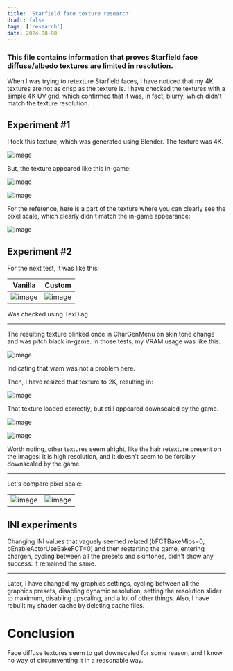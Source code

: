 ```yaml
---
title: 'Starfield face texture research'
draft: false
tags: ['research']
date: 2024-08-08
---
```


### This file contains information that proves Starfield face diffuse/albedo textures are limited in resolution.

When I was trying to retexture Starfield faces, I have noticed that my 4K textures are not as crisp as the texture is. I have checked the textures with a simple 4K UV grid, which confirmed that it was, in fact, blurry, which didn't match the texture resolution.

## Experiment #1
I took this texture, which was generated using Blender. The texture was 4K.

![image](/posts/face-texture-research/image1.png)

But, the texture appeared like this in-game:

![image](/posts/face-texture-research/image2.webp)

![image](/posts/face-texture-research/image3.webp)

For the reference, here is a part of the texture where you can clearly see the pixel scale, which clearly didn't match the in-game appearance:

![image](/posts/face-texture-research/image4.webp)

## Experiment #2

For the next test, it was like this:

| Vanilla | Custom |
| -- | -- |
| ![image](/posts/face-texture-research/image5.png) | ![image](/posts/face-texture-research/image6.webp) |

Was checked using TexDiag.

___

The resulting texture blinked once in CharGenMenu on skin tone change and was pitch black in-game. In those tests, my VRAM usage was like this:

![image](/posts/face-texture-research/vram.webp)

Indicating that vram was not a problem here.

Then, I have resized that texture to 2K, resulting in:

![image](/posts/face-texture-research/image7.png)

That texture loaded correctly, but still appeared downscaled by the game.

![image](/posts/face-texture-research/2k_1.webp)

![image](/posts/face-texture-research/2k_2.webp)

Worth noting, other textures seem alright, like the hair retexture present on the images: it is high resolution, and it doesn't seem to be forcibly downscaled by the game.

___

Let's compare pixel scale:

| | |
| - | - |
| ![image](/posts/face-texture-research/pixelscale_1.png) | ![image](/posts/face-texture-research/pixelscale_2.webp) |

## INI experiments

Changing INI values that vaguely seemed related (bFCTBakeMips=0, bEnableActorUseBakeFCT=0) and then restarting the game, entering chargen, cycling between all the presets and skintones, didn't show any success: it remained the same.

___

Later, I have changed my graphics settings, cycling between all the graphics presets, disabling dynamic resolution, setting the resolution slider to maximum, disabling upscaling, and a lot of other things. Also, I have rebuilt my shader cache by deleting cache files.

# Conclusion

Face diffuse textures seem to get downscaled for some reason, and I know no way of circumventing it in a reasonable way.
